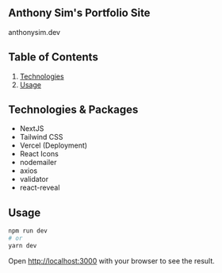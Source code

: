 ## Anthony Sim's Portfolio Site

anthonysim.dev

## Table of Contents

1. [Technologies](#Technologies)
2. [Usage](#Usage)

## Technologies & Packages
- NextJS
- Tailwind CSS
- Vercel (Deployment)
- React Icons
- nodemailer
- axios
- validator
- react-reveal

## Usage

```bash
npm run dev
# or
yarn dev
```

Open [http://localhost:3000](http://localhost:3000) with your browser to see the result.

